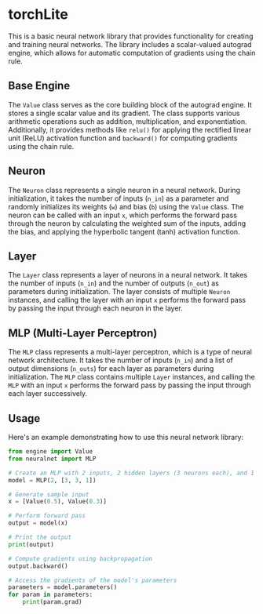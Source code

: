 # torchLite

This is a basic neural network library that provides functionality for creating and training neural networks. The library includes a scalar-valued autograd engine, which allows for automatic computation of gradients using the chain rule.

## Base Engine

The `Value` class serves as the core building block of the autograd engine. It stores a single scalar value and its gradient. The class supports various arithmetic operations such as addition, multiplication, and exponentiation. Additionally, it provides methods like `relu()` for applying the rectified linear unit (ReLU) activation function and `backward()` for computing gradients using the chain rule.

## Neuron

The `Neuron` class represents a single neuron in a neural network. During initialization, it takes the number of inputs (`n_in`) as a parameter and randomly initializes its weights (`w`) and bias (`b`) using the `Value` class. The neuron can be called with an input `x`, which performs the forward pass through the neuron by calculating the weighted sum of the inputs, adding the bias, and applying the hyperbolic tangent (tanh) activation function.

## Layer

The `Layer` class represents a layer of neurons in a neural network. It takes the number of inputs (`n_in`) and the number of outputs (`n_out`) as parameters during initialization. The layer consists of multiple `Neuron` instances, and calling the layer with an input `x` performs the forward pass by passing the input through each neuron in the layer.

## MLP (Multi-Layer Perceptron)

The `MLP` class represents a multi-layer perceptron, which is a type of neural network architecture. It takes the number of inputs (`n_in`) and a list of output dimensions (`n_outs`) for each layer as parameters during initialization. The `MLP` class contains multiple `Layer` instances, and calling the `MLP` with an input `x` performs the forward pass by passing the input through each layer successively.

## Usage

Here's an example demonstrating how to use this neural network library:

```python
from engine import Value
from neuralnet import MLP

# Create an MLP with 2 inputs, 2 hidden layers (3 neurons each), and 1 output
model = MLP(2, [3, 3, 1])

# Generate sample input
x = [Value(0.5), Value(0.3)]

# Perform forward pass
output = model(x)

# Print the output
print(output)

# Compute gradients using backpropagation
output.backward()

# Access the gradients of the model's parameters
parameters = model.parameters()
for param in parameters:
    print(param.grad)
